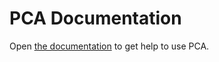 # PCA Documentation

Open [the documentation](https://documentation.pca-app.dev) to get help to use PCA.
